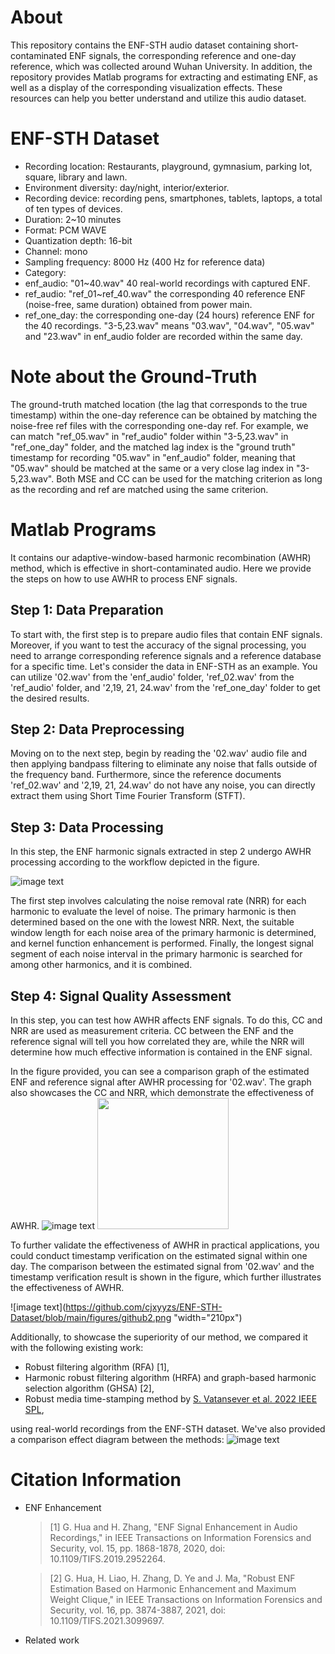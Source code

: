 # About
This repository contains the ENF-STH audio dataset containing short-contaminated ENF signals, the corresponding reference and one-day reference, which was collected around Wuhan University. In addition, the repository provides  Matlab programs for extracting and estimating ENF, as well as a display of the corresponding visualization effects. These resources can help you better understand and utilize this audio dataset.
# ENF-STH Dataset
* Recording location: Restaurants, playground, gymnasium, parking lot, square, library and lawn.
* Environment diversity: day/night, interior/exterior.
* Recording device: recording pens, smartphones, tablets, laptops, a total of ten types of devices.
* Duration: 2~10 minutes
* Format: PCM WAVE
* Quantization depth: 16-bit
* Channel: mono
* Sampling frequency: 8000 Hz (400 Hz for reference data)
* Category:
* enf_audio: "01~40.wav" 40 real-world recordings with captured ENF.
* ref_audio: "ref_01~ref_40.wav" the corresponding 40 reference ENF (noise-free, same duration) obtained from power main.
* ref_one_day: the corresponding one-day (24 hours) reference ENF for the 40 recordings. "3-5,23.wav" means "03.wav", "04.wav", "05.wav" and "23.wav" in enf_audio folder are recorded within the same day.
# Note about the Ground-Truth 
The ground-truth matched location (the lag that corresponds to the true timestamp) within the one-day reference can be obtained by matching the noise-free ref files with the corresponding one-day ref. For example, we can match "ref_05.wav" in "ref_audio" folder within "3-5,23.wav" in "ref_one_day" folder, and the matched lag index is the "ground truth" timestamp for recording "05.wav" in "enf_audio" folder, meaning that "05.wav" should be matched at the same or a very close lag index in "3-5,23.wav". Both MSE and CC can be used for the matching criterion as long as the recording and ref are matched using the same criterion.
# Matlab Programs
It contains our adaptive-window-based harmonic recombination (AWHR) method, which is effective in short-contaminated audio. Here we provide the steps on how to use AWHR to process ENF signals.

## Step 1: Data Preparation
To start with, the first step is to prepare audio files that contain ENF signals. Moreover, if you want to test the accuracy of the signal processing, you need to arrange corresponding reference signals and a reference database for a specific time. Let's consider the data in ENF-STH as an example. You can utilize '02.wav' from the 'enf_audio' folder, 'ref_02.wav' from the 'ref_audio' folder, and '2,19, 21, 24.wav' from the 'ref_one_day' folder to get the desired results.
## Step 2: Data Preprocessing
Moving on to the next step, begin by reading the '02.wav' audio file and then applying bandpass filtering to eliminate any noise that falls outside of the frequency band. Furthermore, since the reference documents 'ref_02.wav' and '2,19, 21, 24.wav' do not have any noise, you can directly extract them using Short Time Fourier Transform (STFT).

## Step 3: Data Processing
In this step, the ENF harmonic signals extracted in step 2 undergo AWHR processing according to the workflow depicted in the figure.



![image text](https://github.com/cjxyyzs/ENF-STH-Dataset/blob/main/figures/flowchart.png)



The first step involves calculating the noise removal rate (NRR) for each harmonic to evaluate the level of noise. The primary harmonic is then determined based on the one with the lowest NRR. Next, the suitable window length for each noise area of the primary harmonic is determined, and kernel function enhancement is performed. Finally, the longest signal segment of each noise interval in the primary harmonic is searched for among other harmonics, and it is combined.

## Step 4: Signal Quality Assessment
In this step, you can test how AWHR affects ENF signals. To do this, CC and NRR are used as measurement criteria. CC between the ENF and the reference signal will tell you how correlated they are, while the NRR will determine how much effective information is contained in the ENF signal. 

In the figure provided, you can see a comparison graph of the estimated ENF and reference signal after AWHR processing for '02.wav'. The graph also showcases the CC and NRR, which demonstrate the effectiveness of AWHR. 
![image text](https://github.com/cjxyyzs/ENF-STH-Dataset/blob/main/figures/github1.png)
<img src="https://github.com/cjxyyzs/ENF-STH-Dataset/blob/main/figures/github1.png" width="210px">

To further validate the effectiveness of AWHR in practical applications, you could conduct timestamp verification on the estimated signal within one day. The comparison between the estimated signal from '02.wav' and the timestamp verification result is shown in the figure, which further illustrates the effectiveness of AWHR.

![image text](https://github.com/cjxyyzs/ENF-STH-Dataset/blob/main/figures/github2.png "width="210px")

Additionally, to showcase the superiority of our method, we compared it with the following existing work:
* Robust filtering algorithm (RFA) [1],
* Harmonic robust filtering algorithm (HRFA) and graph-based harmonic selection algorithm (GHSA) [2],
* Robust media time-stamping method by [S. Vatansever et al. 2022 IEEE SPL](https://ieeexplore.ieee.org/document/9882322/references#references),

using real-world recordings from the ENF-STH dataset. We've also provided a comparison effect diagram between the methods:
![image text](https://github.com/cjxyyzs/ENF-STH-Dataset/blob/main/figures/code_comprison.png "Comparison between existing methods and AWHR on 6 audios from ENF-STH")

# Citation Information
* ENF Enhancement
  >\[1] G. Hua and H. Zhang, "ENF Signal Enhancement in Audio Recordings," in IEEE Transactions on Information Forensics and Security, vol. 15, pp. 1868-1878, 2020, doi: 10.1109/TIFS.2019.2952264.
  
  >\[2] G. Hua, H. Liao, H. Zhang, D. Ye and J. Ma, "Robust ENF Estimation Based on Harmonic Enhancement and Maximum Weight Clique," in IEEE Transactions on Information Forensics and Security, vol. 16, pp. 3874-3887, 2021, doi: 10.1109/TIFS.2021.3099697.
* Related work
  
  

  
